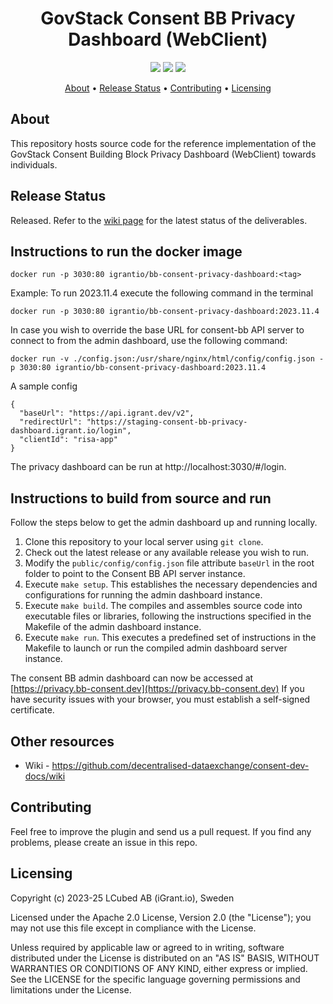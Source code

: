 <h1 align="center">
    GovStack Consent BB Privacy Dashboard (WebClient)
</h1>

<p align="center">
    <a href="/../../commits/" title="Last Commit"><img src="https://img.shields.io/github/last-commit/decentralised-dataexchange/bb-consent-privacy-dashboard?style=flat"></a>
    <a href="/../../issues" title="Open Issues"><img src="https://img.shields.io/github/issues/decentralised-dataexchange/bb-consent-privacy-dashboard?style=flat"></a>
    <a href="./LICENSE" title="License"><img src="https://img.shields.io/badge/License-Apache%202.0-yellowgreen?style=flat"></a>
</p>

<p align="center">
  <a href="#about">About</a> •
  <a href="#release-status">Release Status</a> •
  <a href="#contributing">Contributing</a> •
  <a href="#licensing">Licensing</a>
</p>

## About

This repository hosts source code for the reference implementation of the GovStack Consent Building Block Privacy Dashboard (WebClient) towards individuals.

## Release Status

Released. Refer to the [wiki page](https://github.com/decentralised-dataexchange/bb-consent-docs/wiki/wps-and-deliverables) for the latest status of the deliverables.

## Instructions to run the docker image

`docker run -p 3030:80 igrantio/bb-consent-privacy-dashboard:<tag>`

Example: To run 2023.11.4 execute the following command in the terminal 

`docker run -p 3030:80 igrantio/bb-consent-privacy-dashboard:2023.11.4`

In case you wish to override the base URL for consent-bb API server to connect to from the admin dashboard, use the following command:

`docker run -v ./config.json:/usr/share/nginx/html/config/config.json -p 3030:80 igrantio/bb-consent-privacy-dashboard:2023.11.4`

A sample config 

```
{
  "baseUrl": "https://api.igrant.dev/v2",
  "redirectUrl": "https://staging-consent-bb-privacy-dashboard.igrant.io/login",
  "clientId": "risa-app"
}
```

The privacy dashboard can be run at http://localhost:3030/#/login.

## Instructions to build from source and run

Follow the steps below to get the admin dashboard up and running locally.

1. Clone this repository to your local server using `git clone`.
2. Check out the latest release or any available release you wish to run.
3. Modify the `public/config/config.json` file attribute `baseUrl` in the root folder to point to the Consent BB API server instance.
4. Execute `make setup`. This establishes the necessary dependencies and configurations for running the admin dashboard instance.
5. Execute `make build`. The compiles and assembles source code into executable files or libraries, following the instructions specified in the Makefile of the admin dashboard instance.
6. Execute `make run`.  This executes a predefined set of instructions in the  Makefile to launch or run the compiled admin dashboard server instance.

The consent BB admin dashboard can now be accessed at [https://privacy.bb-consent.dev](https://privacy.bb-consent.dev) If you have security issues with your browser, you must establish a self-signed certificate.

## Other resources

* Wiki - https://github.com/decentralised-dataexchange/consent-dev-docs/wiki

## Contributing

Feel free to improve the plugin and send us a pull request. If you find any problems, please create an issue in this repo.

## Licensing
Copyright (c) 2023-25 LCubed AB (iGrant.io), Sweden

Licensed under the Apache 2.0 License, Version 2.0 (the "License"); you may not use this file except in compliance with the License.

Unless required by applicable law or agreed to in writing, software distributed under the License is distributed on an "AS IS" BASIS, WITHOUT WARRANTIES OR CONDITIONS OF ANY KIND, either express or implied. See the LICENSE for the specific language governing permissions and limitations under the License.
